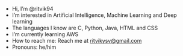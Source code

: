 - Hi, I’m @ritvik94
- I’m interested in Artificial Intelligence, Machine Learning and Deep learning
- The languages I know are C, Python, Java, HTML and CSS
- I’m currently learning AWS 
- How to reach me: Reach me at ritvikysv@gmail.com
- Pronouns: he/him

<!---
ritvik94/ritvik94 is a ✨ special ✨ repository because its `README.md` (this file) appears on your GitHub profile.
You can click the Preview link to take a look at your changes.
--->
